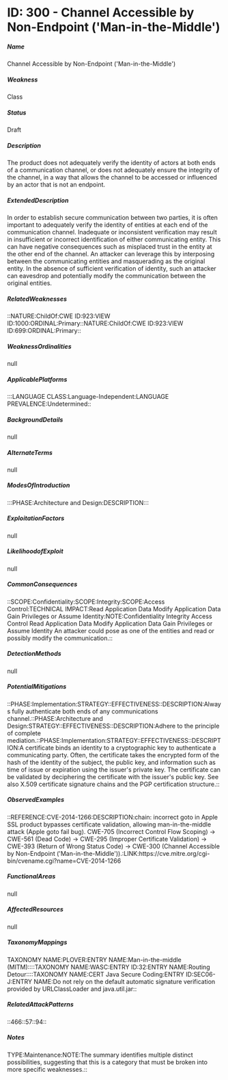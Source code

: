 # ID: 300 - Channel Accessible by Non-Endpoint ('Man-in-the-Middle')
<h5>Name</h5>Channel Accessible by Non-Endpoint ('Man-in-the-Middle')
<h5>Weakness</h5>Class
<h5>Status</h5>Draft
<h5>Description</h5>The product does not adequately verify the identity of actors at both ends of a communication channel, or does not adequately ensure the integrity of the channel, in a way that allows the channel to be accessed or influenced by an actor that is not an endpoint.
<h5>ExtendedDescription</h5>In order to establish secure communication between two parties, it is often important to adequately verify the identity of entities at each end of the communication channel. Inadequate or inconsistent verification may result in insufficient or incorrect identification of either communicating entity. This can have negative consequences such as misplaced trust in the entity at the other end of the channel. An attacker can leverage this by interposing between the communicating entities and masquerading as the original entity. In the absence of sufficient verification of identity, such an attacker can eavesdrop and potentially modify the communication between the original entities.
<h5>RelatedWeaknesses</h5>::NATURE:ChildOf:CWE ID:923:VIEW ID:1000:ORDINAL:Primary::NATURE:ChildOf:CWE ID:923:VIEW ID:699:ORDINAL:Primary::
<h5>WeaknessOrdinalities</h5>null
<h5>ApplicablePlatforms</h5>:::LANGUAGE CLASS:Language-Independent:LANGUAGE PREVALENCE:Undetermined::
<h5>BackgroundDetails</h5>null
<h5>AlternateTerms</h5>null
<h5>ModesOfIntroduction</h5>:::PHASE:Architecture and Design:DESCRIPTION:::
<h5>ExploitationFactors</h5>null
<h5>LikelihoodofExploit</h5>null
<h5>CommonConsequences</h5>::SCOPE:Confidentiality:SCOPE:Integrity:SCOPE:Access Control:TECHNICAL IMPACT:Read Application Data Modify Application Data Gain Privileges or Assume Identity:NOTE:Confidentiality Integrity Access Control Read Application Data Modify Application Data Gain Privileges or Assume Identity An attacker could pose as one of the entities and read or possibly modify the communication.::
<h5>DetectionMethods</h5>null
<h5>PotentialMitigations</h5>::PHASE:Implementation:STRATEGY::EFFECTIVENESS::DESCRIPTION:Always fully authenticate both ends of any communications channel.::PHASE:Architecture and Design:STRATEGY::EFFECTIVENESS::DESCRIPTION:Adhere to the principle of complete mediation.::PHASE:Implementation:STRATEGY::EFFECTIVENESS::DESCRIPTION:A certificate binds an identity to a cryptographic key to authenticate a communicating party. Often, the certificate takes the encrypted form of the hash of the identity of the subject, the public key, and information such as time of issue or expiration using the issuer's private key. The certificate can be validated by deciphering the certificate with the issuer's public key. See also X.509 certificate signature chains and the PGP certification structure.::
<h5>ObservedExamples</h5>::REFERENCE:CVE-2014-1266:DESCRIPTION:chain: incorrect goto in Apple SSL product bypasses certificate validation, allowing man-in-the-middle attack (Apple goto fail bug). CWE-705 (Incorrect Control Flow Scoping) -> CWE-561 (Dead Code) -> CWE-295 (Improper Certificate Validation) -> CWE-393 (Return of Wrong Status Code) -> CWE-300 (Channel Accessible by Non-Endpoint ('Man-in-the-Middle')).:LINK:https://cve.mitre.org/cgi-bin/cvename.cgi?name=CVE-2014-1266
<h5>FunctionalAreas</h5>null
<h5>AffectedResources</h5>null
<h5>TaxonomyMappings</h5>TAXONOMY NAME:PLOVER:ENTRY NAME:Man-in-the-middle (MITM)::::TAXONOMY NAME:WASC:ENTRY ID:32:ENTRY NAME:Routing Detour::::TAXONOMY NAME:CERT Java Secure Coding:ENTRY ID:SEC06-J:ENTRY NAME:Do not rely on the default automatic signature verification provided by URLClassLoader and java.util.jar::
<h5>RelatedAttackPatterns</h5>::466::57::94::
<h5>Notes</h5>TYPE:Maintenance:NOTE:The summary identifies multiple distinct possibilities, suggesting that this is a category that must be broken into more specific weaknesses.::

